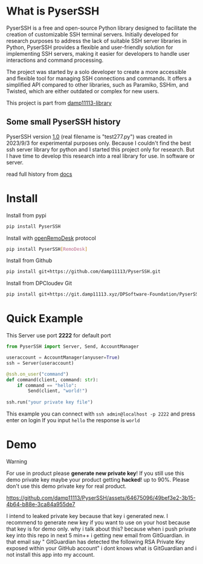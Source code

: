 # What is PyserSSH

PyserSSH is a free and open-source Python library designed to facilitate the creation of customizable SSH terminal servers. Initially developed for research purposes to address the lack of suitable SSH server libraries in Python, PyserSSH provides a flexible and user-friendly solution for implementing SSH servers, making it easier for developers to handle user interactions and command processing.

The project was started by a solo developer to create a more accessible and flexible tool for managing SSH connections and commands. It offers a simplified API compared to other libraries, such as Paramiko, SSHim, and Twisted, which are either outdated or complex for new users.

This project is part from [damp11113-library](https://github.com/damp11113/damp11113-library)

## Some small PyserSSH history
PyserSSH version [1.0](https://github.com/DPSoftware-Foundation/PyserSSH/releases/download/Legacy/PyserSSH10.py) (real filename is "test277.py") was created in 2023/9/3 for experimental purposes only. Because I couldn't find the best ssh server library for python and I started this project only for research. But I have time to develop this research into a real library for use. In software or server.

read full history from [docs](https://damp11113.xyz/PyserSSHDocs/history.html)

# Install
Install from pypi
```bash
pip install PyserSSH
```
Install with [openRemoDesk](https://github.com/DPSoftware-Foundation/openRemoDesk) protocol
```bash
pip install PyserSSH[RemoDesk]
```
Install from Github
```bash
pip install git+https://github.com/damp11113/PyserSSH.git
```
Install from DPCloudev Git
```bash
pip install git+https://git.damp11113.xyz/DPSoftware-Foundation/PyserSSH.git
```

# Quick Example
This Server use port **2222** for default port
```py
from PyserSSH import Server, Send, AccountManager

useraccount = AccountManager(anyuser=True)
ssh = Server(useraccount)

@ssh.on_user("command")
def command(client, command: str):
    if command == "hello":
        Send(client, "world!")
        
ssh.run("your private key file")
```
This example you can connect with `ssh admin@localhost -p 2222` and press enter on login
If you input `hello` the response is `world`

# Demo
> [!WARNING]  
> For use in product please **generate new private key**! If you still use this demo private key maybe your product getting **hacked**! up to 90%. Please don't use this demo private key for real product.

https://github.com/damp11113/PyserSSH/assets/64675096/49bef3e2-3b15-4b64-b88e-3ca84a955de7

I intend to leaked private key because that key i generated new. I recommend to generate new key if you want to use on your host because that key is for demo only.
why i talk about this? because when i push private key into this repo in next 5 min++ i getting new email from GitGuardian. in that email say "
GitGuardian has detected the following RSA Private Key exposed within your GitHub account" i dont knows what is GitGuardian and i not install this app into my account.